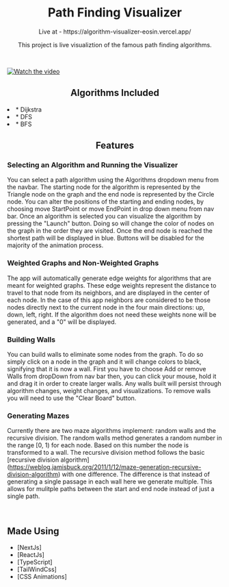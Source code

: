 <h1 align="center">Path Finding Visualizer</h1>

<p align="center">Live at - https://algorithm-visualizer-eosin.vercel.app/</p>
<p align="center"> This project is live visualiztion of the famous path finding algorithms. </p>
<br/>

[![Watch the video](https://img.youtube.com/vi/YOUR_VIDEO_ID/0.jpg)]([https://www.youtube.com/watch?v=YOUR_VIDEO_ID](https://github.com/AdityaSen-1606/Algorithm_Visualizer/blob/main/video.mov))


<h2 align="center">Algorithms Included</h2>
<li>* Dijkstra</li>
<li>* DFS</li>
<li>* BFS</li>

<h2 align="center">Features</h2>

### Selecting an Algorithm and Running the Visualizer

You can select a path algorithm using the Algorithms dropdown menu from the navbar.
The starting node for the algorithm is represented by the Triangle node on the graph and the end node is represented by the Circle node.
You can alter the positions of the starting and ending nodes, by choosing move StartPoint or move EndPoint in drop down menu from nav bar.
Once an algorithm is selected you can visualize the algorithm by pressing the "Launch" button.
Doing so will change the color of nodes on the graph in the order they are visited.
Once the end node is reached the shortest path will be displayed in blue.
Buttons will be disabled for the majority of the animation process.

### Weighted Graphs and Non-Weighted Graphs

The app will automatically generate edge weights for algorithms that are meant for weighted graphs.
These edge weights represent the distance to travel to that node from its neighbors, and are displayed in the center of each node.
In the case of this app neighbors are considered to be those nodes directly next to the current node in the four main directions: up, down, left, right.
If the algorithm does not need these weights none will be generated, and a "0" will be displayed.

### Building Walls

You can build walls to eliminate some nodes from the graph.
To do so simply click on a node in the graph and it will change colors to black, signifying that it is now a wall.
First you have to choose Add or remove Walls from dropDown from nav bar then, you can click your mouse, hold it and drag it in order to create larger walls.
Any walls built will persist through algorithm changes, weight changes, and visualizations.
To remove walls you will need to use the "Clear Board" button.

### Generating Mazes

Currently there are two maze algorithms implement: random walls and the recursive division.
The random walls method generates a random number in the range [0, 1) for each node.
Based on this number the node is transformed to a wall.
The recursive division method follows the basic [recursive division algorithm]
(https://weblog.jamisbuck.org/2011/1/12/maze-generation-recursive-division-algorithm) with one difference.
The difference is that instead of generating a single passage in each wall here we generate multiple.
This allows for mulitple paths between the start and end node instead of just a single path.

<br/>

## Made Using

- [NextJs]
- [ReactJs]
- [TypeScript]
- [TailWindCss]
- [CSS Animations]
